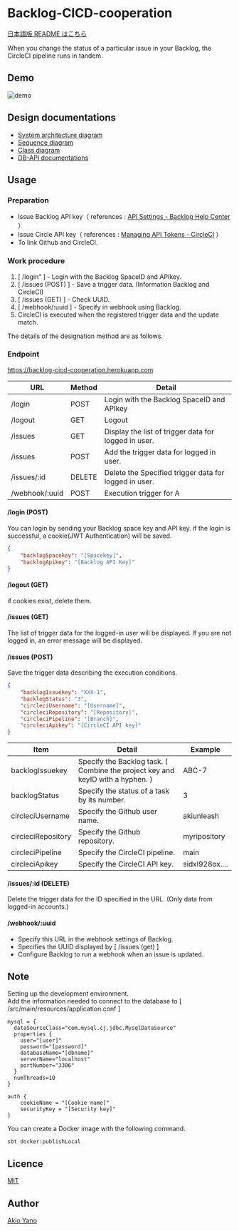 # Backlog-CICD-cooperation
[日本語版 README はこちら](https://github.com/AkiUnleash/Backlog-CICD-cooperation/blob/main/README-ja.md)

When you change the status of a particular issue in your Backlog, the CircleCI pipeline runs in tandem.

## Demo
![demo](/demo/demo.gif)


## Design documentations

- [System architecture diagram](https://cacoo.com/diagrams/JbFA6UR4chm083qo/5D359?reload_rt=1625905817698_0)
- [Sequence diagram](https://cacoo.com/diagrams/JbFA6UR4chm083qo/4E1D2?reload_rt=1625905817698_0)
- [Class diagram](https://cacoo.com/diagrams/JbFA6UR4chm083qo/5B77F?reload_rt=1626841513076_0)
- [DB-API documentations](https://docs.google.com/spreadsheets/d/1COsu1uTUe9xB2TvbY62HldaVBebx5qDsnjZVuvT1_kw/edit?usp=sharing)


## Usage
### Preparation
- Issue Backlog API key（ references : [API Settings - Backlog Help Center](https://support.backlog.com/hc/en-us/articles/115015420567-API-Settings) ）
- Issue Circle API key（ references : [Managing API Tokens - CircleCI](https://circleci.com/docs/2.0/managing-api-tokens/) ）
- To link Github and CircleCI.

### Work procedure

1. [ /login" ] - Login with the Backlog SpaceID and APIkey. 
2. [ /issues (POST) ] - Save a trigger data. (Information Backlog and CircleCI)
5. [ /issues (GET) ] - Check UUID.
6. [ /webhook/:uuid ] - Specify in webhook using Backlog.
7. CircleCI is executed when the registered trigger data and the update match.

The details of the designation method are as follows.

### Endpoint

https://backlog-cicd-cooperation.herokuapp.com

| URL | Method  |  Detail  |
 | --- | ---- | ---- |
| /login | POST | Login with the Backlog SpaceID and APIkey  |
| /logout | GET | Logout|
| /issues | GET | Display the list of trigger data for logged in user. |
| /issues | POST | Add the trigger data for logged in user.  |
| /issues/:id | DELETE | Delete the Specified trigger data for logged in user. |
| /webhook/:uuid | POST  | Execution trigger for A |

#### /login (POST)

You can login by sending your Backlog space key and API key.
if the login is successful, a cookie(JWT Authentication) will be saved.


```json
{
    "backlogSpacekey": "[Spacekey]",
    "backlogApikey": "[Backlog API Key]"
}
```

#### /logout (GET)

if cookies exist, delete them.

#### /issues (GET)

The list of trigger data for the logged-in user will be displayed.
If you are not logged in, an error message will be displayed.


#### /issues (POST)

Save the trigger data describing the execution conditions.

```json
{
    "backlogIssuekey": "XXX-1",
    "backlogStatus": "3",
    "circleciUsername": "[Username]",
    "circleciRepository": "[Repository]",
    "circleciPipeline": "[Branch]",
    "circleciApikey": "[CircleCI API key]"
}
```
| Item | Detail  |  Example  |
| --- | ---- | ---- |
| backlogIssuekey    | Specify the Backlog task. ( Combine the project key and keyID with a hyphen. ) | ABC-7  |
| backlogStatus      | Specify the status of a task by its number. | 3 |
| circleciUsername   | Specify the Github user name. | akiunleash   |
| circleciRepository | Specify the Github repository. | myripository |
| circleciPipeline   | Specify the CircleCI pipeline. | main  |
| circleciApikey     | Specify the CircleCI API key. | sidxl928ox....  |

#### /issues/:id (DELETE)

Delete the trigger data for the ID specified in the URL.
(Only data from logged-in accounts.)

#### /webhook/:uuid

- Specify this URL in the webhook settings of Backlog.
- Specifies the UUID displayed by [ /issues (get) ]
- Configure Backlog to run a webhook when an issue is updated.

## Note

Setting up the development environment.  
Add the information needed to connect to the database to [ /src/main/resources/application.conf ]

```
mysql = {
  dataSourceClass="com.mysql.cj.jdbc.MysqlDataSource"
  properties {
    user="[user]"
    password="[password]"
    databaseName="[dbname]"
    serverName="localhost"
    portNumber="3306"
  }
  numThreads=10
}

auth {
    cookieName = "[Cookie name]"
    securityKey = "[Security key]"
}
```

You can create a Docker image with the following command.

```shell
sbt docker:publishLocal
```


## Licence

[MIT](https://github.com/tcnksm/tool/blob/master/LICENCE)

## Author

[Akio Yano](https://github.com/AkiUnleash)

